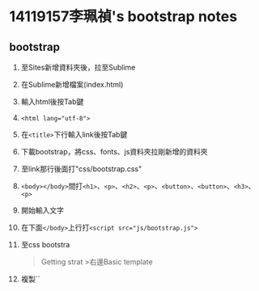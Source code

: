 # 14119157李珮禎's bootstrap notes
## bootstrap
1. 至Sites新增資料夾後，拉至Sublime
2. 在Sublime新增檔案(index.html)
3. 輸入html後按Tab鍵
4. ``<html lang="utf-8">``
5. 在``<title>``下行輸入link後按Tab鍵
6. 下載bootstrap，將css、fonts、js資料夾拉剛新增的資料夾
7. 至link那行後面打"css/bootstrap.css"
8. ``<body></body>``間打``<h1>``、``<p>``、``<h2>``、``<p>``、``<button>``、``<button>``、``<h3>``、``<p>``
9. 開始輸入文字
10. 在下面``</body>``上行打``<script src="js/bootstrap.js">``
11. 至css bootstra
    >Getting strat >右邊Basic template
12. 複製``<!-- jQuery (necessary for Bootstrap's JavaScript plugins) -->
    <script src="https://ajax.googleapis.com/ajax/libs/jquery/1.11.2/jquery.min.js">``
13. 在上面的``<body>``下面打``<div>``
14. 把後面的``</div>``拉至內容的結尾
15. 上面的``<div>``內打class="container"(置中)
    * ``<div class="container-fluid">``(佔滿頁面)
16. ``<div class="col-md-6">``(分欄位)加至`<h1>`上行
    * xs>768px以下、sm>768~992px、md>992~1200px、lg>1200px以上 (size)
17. `<img src="圖片網址" style="width:100%">`
    * style="width:100%"(圖片大小)
    * ``<div class="row">``(增加可讀性，可加可不加)
    
    **加間隔**	
    * 在分欄位後打col-md-offset-1(左右各縮1)     
    * 視窗拉大後跑位的調整>後面再加最前面的size，然後 - 0，
      拉大後就可正常     
      EX:``<div class='col-sm-4 col-xs-10 col-xs-offset-1 col-sm-offset-0'>``       

18. 先另開一個在css 新增檔案，輸入main.css ，然後存檔	
19. 之後打`body{
    　              font-family: "字體";    
                  }` (改字體－網頁：font-family)	
20. 回至index.html 在分欄位那行裡打features(名稱以對應檔案)
21. 在想強調內文前輸入`<p class="lead">` (突顯字)
22. 至components bootstrap選擇圖示後，在至index.html在任一想放的位置打`<i class="~~~~"></i>`
23. 複製`<title>`下面那行，把後面的bootstrap改main
24. 在main.css打`.features .glyphicon{    
                     font-size:32px;    
                     color:res;    
                    }`  (改圖示大小、顏色)
25. 在頁面最下做頁角 > 在內文下輸入`<footer class="container-fluid>`
26. 再至main.css打`footer{     
                        background-color:顏色
                        }`    
27. 後回至index.html將頁角劃分欄位和置中 > 輸入`<div class="col-md-4">`
					`<div class="container">`
28. 輸入標題`<h4>link</h4>`      
    * `<ul class="list-unstyle">`(消除點)
29. `<li><a href="網址">Home</a></li>`(連結網址)	  
    `<li>~~~~~~~</li>`       
    `<li>~~~~~~~</li>`     
    `</ul>`		
    `</div>`    
30. `<buttton type="button" class="btn-lg btn-顏色">分享</button>`(按鈕設定)	
    * default(白)、primary(藍)、success(綠)、info(淺藍)、warnig(黃)、danger(紅)	 
    * xs、sm、lg (大小)
31. `<div class="row well">`(well > 內文會有框框)	
    * 在後面繼續輸入well-sm、lg 可調整大小
32. 導覽列：     
    將標題上的`<div class-row>`及`<div class="col-md-12>`刪除    
33. 在標題下輸入     
    `<lu>`		
	`<li><a href="tickets.html">Tickets</a></i>`		
	`<li><a href="stations.html">Stations</a></i>`		
	`<li><a href="about.html">About</a></i>`		
    `</lu>`     
34. 把標題旁的`<h1>``</h1>`改成`<a href="\" class="navbar-brand"> </a>`
35. 在剛打的`<lu>`內接下輸入 > `<lu class="nav">`      
    * 在後面繼續輸入nav-pills、nav-tabs、navbar-nav navbar-right (選擇樣式)    
36. 在標題上的container上行輸入`<div class-"navbar navbar-default">` (可變色)		
    * default(白)、inverse(黑)
37. `<div class-"navbar navbar-default">`內接下去輸入		
    navbar-static-top (無跟隨、無圓角) 或 navbar-fixed-top (跟隨、無圓角)
    * 若用fixed要設定不蓋到內文至main.css的body中輸入padding-top: 70px;		
38. 隱藏導覽列:     
    在`<lu class="nav navbar-nav navbar-right(樣式)">`內輸入collapse navbar-collapse (應用於小螢幕上，將導覽列收起)
39. 在標題下輸入		
    `<button type="button" class="navbar-toggle"`		
		`data-toggle="collapse"`				
		`data-target=".navbar-collapse">` (對應下面`<lu~~~>`使其連結)			
    `<span type="sr-only">Toggle navigation</span>` (小框框出現)		
    `<i class="glyphicon glyphicon-align-justify"></i>` (陽春版的圖示) 				
  > `<span class="icon-bar"></span>`		
    `<span class="icon-bar"></span>`		
    `<span class="icon-bar"></span>` (較常用)   	
    `</button>`		
40. 在標題上輸入`<div class="navbar-header">` (顯示滿版) > `</div>`結束在`</button>`下

    **環境安裝package control**		
    * ctrl+` 				
     >  輸入import urllib.request,os,hashlib; h = 'eb2297e1a458f27d836c04bb0cbaf282' + 'd0e7a3098092775ccb37ca9d6b2e4b7d'; pf = 'Package Control.sublime-package'; ipp = sublime.installed_packages_path(); urllib.request.install_opener( urllib.request.build_opener( urllib.request.ProxyHandler()) ); by = urllib.request.urlopen( 'http://packagecontrol.io/' + pf.replace(' ', '%20')).read(); dh = hashlib.sha256(by).hexdigest(); print('Error validating download (got %s instead of %s), please try manual install' % (dh, h)) if dh != h else open(os.path.join( ipp, pf), 'wb' ).write(by)
    * ctrl+shift+P  > 輸入 install 選擇第一個後輸入HTML Beautify		
    * HTML Beautify > 按ctrl+shift+alt+F (可使畫面整齊)
